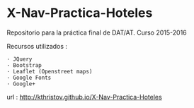 # X-Nav-Practica-Hoteles
Repositorio para la práctica final de DAT/AT. Curso 2015-2016


Recursos utilizados :

	· JQuery
	· Bootstrap
	· Leaflet (Openstreet maps)
	· Google Fonts
	· Google+
	
	
url : http://kthristov.github.io/X-Nav-Practica-Hoteles

